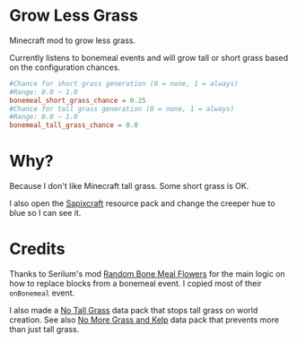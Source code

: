 # Grow Less Grass
Minecraft mod to grow less grass.

Currently listens to bonemeal events and will grow tall or short grass based on the configuration chances.

```toml
#Chance for short grass generation (0 = none, 1 = always)
#Range: 0.0 ~ 1.0
bonemeal_short_grass_chance = 0.25
#Chance for tall grass generation (0 = none, 1 = always)
#Range: 0.0 ~ 1.0
bonemeal_tall_grass_chance = 0.0
```

# Why?
Because I don't like Minecraft tall grass.  Some short grass is OK.

I also open the [Sapixcraft](https://sapixcraft.com/) resource pack and change the creeper hue to blue so I can see it.

# Credits
Thanks to Serilum's mod [Random Bone Meal Flowers](https://github.com/Serilum/Random-Bone-Meal-Flowers) for the main logic on how to replace blocks from a bonemeal event.  I copied most of their `onBonemeal` event.

I also made a [No Tall Grass](https://github.com/FesterHead/No-Tall-Grass) data pack that stops tall grass on world creation.  See also [No More Grass and Kelp](https://modrinth.com/datapack/no-more-grass-and-kelp) data pack that prevents more than just tall grass.
